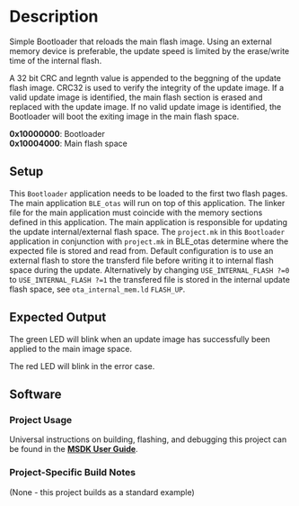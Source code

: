 # Description

Simple Bootloader that reloads the main flash image. Using an external memory device is preferable,
the update speed is limited by the erase/write time of the internal flash.

A 32 bit CRC and legnth value is appended to the beggning of the update flash image. 
CRC32 is used to verify the integrity of the update image. If a valid update image is identified,
the main flash section is erased and replaced with the update image. If no valid update image
is identified, the Bootloader will boot the exiting image in the main flash space.

__0x10000000__: Bootloader  
__0x10004000__: Main flash space  


## Setup

This `Bootloader` application needs to be loaded to the first two flash pages. The main application `BLE_otas`
will run on top of this application. The linker file for the main application must coincide 
with the memory sections defined in this application. The main application is responsible 
for updating the update internal/external flash space.
The `project.mk` in this `Bootloader` application in conjunction with `project.mk` in BLE_otas determine
where the expected file is stored and read from.
Default configuration is to use an external flash to store the transferd file before
writing it to internal flash space during the update.
Alternatively by changing `USE_INTERNAL_FLASH ?=0` to `USE_INTERNAL_FLASH ?=1` the transfered file
is stored in the internal update flash space, see `ota_internal_mem.ld` `FLASH_UP`.   
## Expected Output

The green LED will blink when an update image has successfully been applied to the main image space.

The red LED will blink in the error case.


## Software

### Project Usage

Universal instructions on building, flashing, and debugging this project can be found in the **[MSDK User Guide](https://analog-devices-msdk.github.io/msdk/USERGUIDE/)**.

### Project-Specific Build Notes

(None - this project builds as a standard example)

